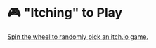# 🎮 "Itching" to Play

[Spin the wheel to randomly pick an itch.io game.](https://abbycrockett.github.io/silly-game-picker/)
